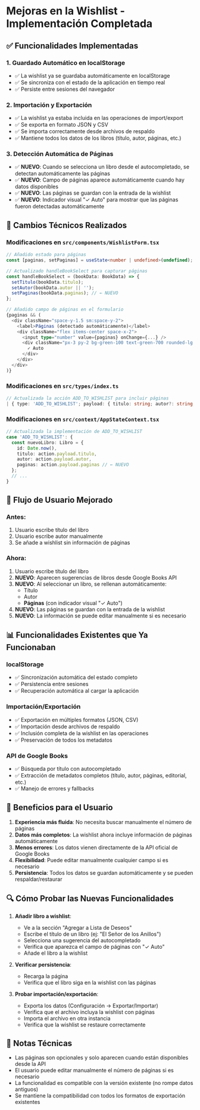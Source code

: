 # Mejoras en la Wishlist - Implementación Completada

## ✅ Funcionalidades Implementadas

### 1. **Guardado Automático en localStorage**
- ✅ La wishlist ya se guardaba automáticamente en localStorage
- ✅ Se sincroniza con el estado de la aplicación en tiempo real
- ✅ Persiste entre sesiones del navegador

### 2. **Importación y Exportación**
- ✅ La wishlist ya estaba incluida en las operaciones de import/export
- ✅ Se exporta en formato JSON y CSV
- ✅ Se importa correctamente desde archivos de respaldo
- ✅ Mantiene todos los datos de los libros (título, autor, páginas, etc.)

### 3. **Detección Automática de Páginas**
- ✅ **NUEVO**: Cuando se selecciona un libro desde el autocompletado, se detectan automáticamente las páginas
- ✅ **NUEVO**: Campo de páginas aparece automáticamente cuando hay datos disponibles
- ✅ **NUEVO**: Las páginas se guardan con la entrada de la wishlist
- ✅ **NUEVO**: Indicador visual "✓ Auto" para mostrar que las páginas fueron detectadas automáticamente

## 🔧 Cambios Técnicos Realizados

### Modificaciones en `src/components/WishlistForm.tsx`
```typescript
// Añadido estado para páginas
const [paginas, setPaginas] = useState<number | undefined>(undefined);

// Actualizado handleBookSelect para capturar páginas
const handleBookSelect = (bookData: BookData) => {
  setTitulo(bookData.titulo);
  setAutor(bookData.autor || '');
  setPaginas(bookData.paginas); // ← NUEVO
};

// Añadido campo de páginas en el formulario
{paginas && (
  <div className="space-y-1.5 sm:space-y-2">
    <label>Páginas (detectado automáticamente)</label>
    <div className="flex items-center space-x-2">
      <input type="number" value={paginas} onChange={...} />
      <div className="px-3 py-2 bg-green-100 text-green-700 rounded-lg text-xs">
        ✓ Auto
      </div>
    </div>
  </div>
)}
```

### Modificaciones en `src/types/index.ts`
```typescript
// Actualizada la acción ADD_TO_WISHLIST para incluir páginas
| { type: 'ADD_TO_WISHLIST'; payload: { titulo: string; autor?: string; paginas?: number } }
```

### Modificaciones en `src/context/AppStateContext.tsx`
```typescript
// Actualizada la implementación de ADD_TO_WISHLIST
case 'ADD_TO_WISHLIST': {
  const nuevoLibro: Libro = {
    id: Date.now(),
    titulo: action.payload.titulo,
    autor: action.payload.autor,
    paginas: action.payload.paginas // ← NUEVO
  };
  // ...
}
```

## 🎯 Flujo de Usuario Mejorado

### Antes:
1. Usuario escribe título del libro
2. Usuario escribe autor manualmente
3. Se añade a wishlist sin información de páginas

### Ahora:
1. Usuario escribe título del libro
2. **NUEVO**: Aparecen sugerencias de libros desde Google Books API
3. **NUEVO**: Al seleccionar un libro, se rellenan automáticamente:
   - Título
   - Autor
   - **Páginas** (con indicador visual "✓ Auto")
4. **NUEVO**: Las páginas se guardan con la entrada de la wishlist
5. **NUEVO**: La información se puede editar manualmente si es necesario

## 📊 Funcionalidades Existentes que Ya Funcionaban

### localStorage
- ✅ Sincronización automática del estado completo
- ✅ Persistencia entre sesiones
- ✅ Recuperación automática al cargar la aplicación

### Importación/Exportación
- ✅ Exportación en múltiples formatos (JSON, CSV)
- ✅ Importación desde archivos de respaldo
- ✅ Inclusión completa de la wishlist en las operaciones
- ✅ Preservación de todos los metadatos

### API de Google Books
- ✅ Búsqueda por título con autocompletado
- ✅ Extracción de metadatos completos (título, autor, páginas, editorial, etc.)
- ✅ Manejo de errores y fallbacks

## 🚀 Beneficios para el Usuario

1. **Experiencia más fluida**: No necesita buscar manualmente el número de páginas
2. **Datos más completos**: La wishlist ahora incluye información de páginas automáticamente
3. **Menos errores**: Los datos vienen directamente de la API oficial de Google Books
4. **Flexibilidad**: Puede editar manualmente cualquier campo si es necesario
5. **Persistencia**: Todos los datos se guardan automáticamente y se pueden respaldar/restaurar

## 🔍 Cómo Probar las Nuevas Funcionalidades

1. **Añadir libro a wishlist**:
   - Ve a la sección "Agregar a Lista de Deseos"
   - Escribe el título de un libro (ej: "El Señor de los Anillos")
   - Selecciona una sugerencia del autocompletado
   - Verifica que aparezca el campo de páginas con "✓ Auto"
   - Añade el libro a la wishlist

2. **Verificar persistencia**:
   - Recarga la página
   - Verifica que el libro siga en la wishlist con las páginas

3. **Probar importación/exportación**:
   - Exporta los datos (Configuración → Exportar/Importar)
   - Verifica que el archivo incluya la wishlist con páginas
   - Importa el archivo en otra instancia
   - Verifica que la wishlist se restaure correctamente

## 📝 Notas Técnicas

- Las páginas son opcionales y solo aparecen cuando están disponibles desde la API
- El usuario puede editar manualmente el número de páginas si es necesario
- La funcionalidad es compatible con la versión existente (no rompe datos antiguos)
- Se mantiene la compatibilidad con todos los formatos de exportación existentes